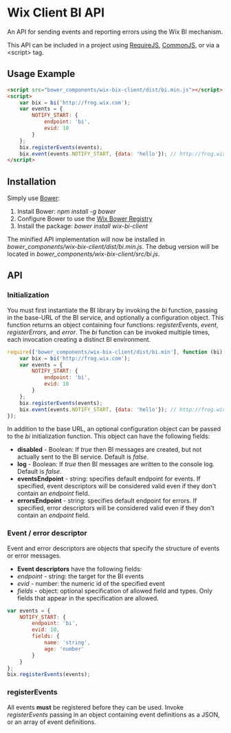 # Wix Client BI API
An API for sending events and reporting errors using the Wix BI mechanism.

This API can be included in a project using [RequireJS](http://requirejs.org/), [CommonJS](http://www.commonjs.org/), or via a &lt;script&gt; tag.

## Usage Example
```html
<script src="bower_components/wix-bix-client/dist/bi.min.js"></script>
<script>
    var bix = bi('http://frog.wix.com');
    var events = {
        NOTIFY_START: {
            endpoint: 'bi',
            evid: 10
        }
    };
    bix.registerEvents(events);
    bix.event(events.NOTIFY_START, {data: 'hello'}); // http://frog.wix.com/bi?evid=10&data=hello
</script>
```

## Installation
Simply use [Bower](http://bower.io/):

1. Install Bower: *npm install -g bower*
2. Configure Bower to use the [Wix Bower Registry](http://kb.wixpress.com/display/dashboard/Creating+a+bower+component)
2. Install the package: *bower install wix-bi-client*

The minified API implementation will now be installed in *bower_components/wix-bix-client/dist/bi.min.js*.
The debug version will be located in *bower_components/wix-bix-client/src/bi.js*.

## API

### Initialization
You must first instantiate the BI library by invoking the *bi* function, passing in the base-URL of the BI service,
and optionally a configuration object. This function returns an object containing four functions: *registerEvents*,
*event*, *registerErrors*, and *error*. The *bi* function can be invoked multiple times, each invocation creating a
distinct BI environment.

```javascript
require(['bower_components/wix-bix-client/dist/bi.min'], function (bi) {
    var bix = bi('http://frog.wix.com');
    var events = {
        NOTIFY_START: {
            endpoint: 'bi',
            evid: 10
        }
    };
    bix.registerEvents(events);
    bix.event(events.NOTIFY_START, {data: 'hello'}); // http://frog.wix.com/bi?evid=10&data=hello
});
```

In addition to the base URL, an optional configuration object can be passed to the *bi* initialization function.
This object can have the following fields:

* **disabled** - Boolean: If *true* then BI messages are created, but not actually sent to the BI service. Default is *false*.
* **log** - Boolean: If *true* then BI messages are written to the console log. Default is *false*.
* **eventsEndpoint** - string: specifies default endpoint for events. If specified, event descriptors will be considered valid
even if they don't contain an *endpoint* field.
* **errorsEndpoint** - string: specifies default endpoint for errors. If specified, error descriptors will be considered valid
even if they don't contain an *endpoint* field.

### Event / error descriptor
Event and error descriptors are objects that specify the structure of events or error messages.

* **Event descriptors** have the following fields:
* *endpoint* - string: the target for the BI events
* *evid* - number: the numeric id of the specified event
* *fields* - object: optional specification of allowed field and types. Only fields that appear in the specification are allowed.

```javascript
var events = {
    NOTIFY_START: {
        endpoint: 'bi',
        evid: 10,
        fields: {
            name: 'string',
            age: 'number'
        }
    }
};
bix.registerEvents(events);
```

### registerEvents
All events **must** be registered before they can be used. Invoke *registerEvents* passing in an object containing event
definitions as a JSON, or an array of event definitions.